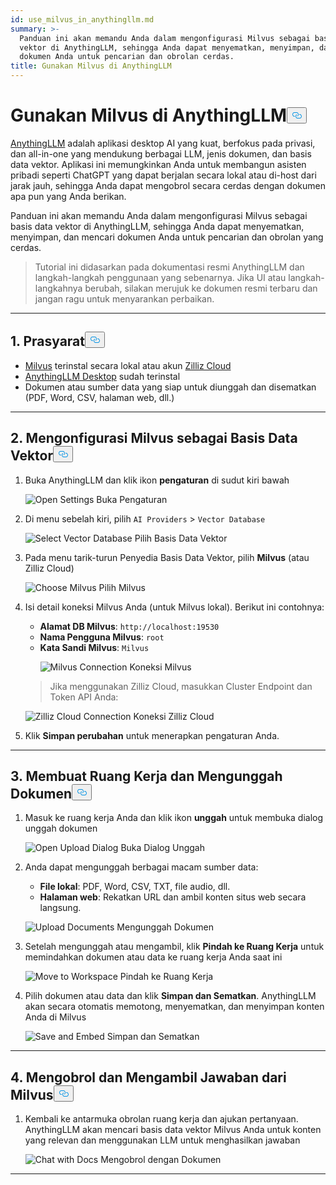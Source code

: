 ```yaml
---
id: use_milvus_in_anythingllm.md
summary: >-
  Panduan ini akan memandu Anda dalam mengonfigurasi Milvus sebagai basis data
  vektor di AnythingLLM, sehingga Anda dapat menyematkan, menyimpan, dan mencari
  dokumen Anda untuk pencarian dan obrolan cerdas.
title: Gunakan Milvus di AnythingLLM
---
```

<h1 id="Use-Milvus-in-AnythingLLM" class="common-anchor-header">Gunakan Milvus di AnythingLLM<button data-href="#Use-Milvus-in-AnythingLLM" class="anchor-icon" translate="no">
      <svg translate="no"
        aria-hidden="true"
        focusable="false"
        height="20"
        version="1.1"
        viewBox="0 0 16 16"
        width="16"
      >
        <path
          fill="#0092E4"
          fill-rule="evenodd"
          d="M4 9h1v1H4c-1.5 0-3-1.69-3-3.5S2.55 3 4 3h4c1.45 0 3 1.69 3 3.5 0 1.41-.91 2.72-2 3.25V8.59c.58-.45 1-1.27 1-2.09C10 5.22 8.98 4 8 4H4c-.98 0-2 1.22-2 2.5S3 9 4 9zm9-3h-1v1h1c1 0 2 1.22 2 2.5S13.98 12 13 12H9c-.98 0-2-1.22-2-2.5 0-.83.42-1.64 1-2.09V6.25c-1.09.53-2 1.84-2 3.25C6 11.31 7.55 13 9 13h4c1.45 0 3-1.69 3-3.5S14.5 6 13 6z"
        ></path>
      </svg>
    </button></h1><p><a href="https://anythingllm.com/">AnythingLLM</a> adalah aplikasi desktop AI yang kuat, berfokus pada privasi, dan all-in-one yang mendukung berbagai LLM, jenis dokumen, dan basis data vektor. Aplikasi ini memungkinkan Anda untuk membangun asisten pribadi seperti ChatGPT yang dapat berjalan secara lokal atau di-host dari jarak jauh, sehingga Anda dapat mengobrol secara cerdas dengan dokumen apa pun yang Anda berikan.</p>
<p>Panduan ini akan memandu Anda dalam mengonfigurasi Milvus sebagai basis data vektor di AnythingLLM, sehingga Anda dapat menyematkan, menyimpan, dan mencari dokumen Anda untuk pencarian dan obrolan yang cerdas.</p>
<blockquote>
<p>Tutorial ini didasarkan pada dokumentasi resmi AnythingLLM dan langkah-langkah penggunaan yang sebenarnya. Jika UI atau langkah-langkahnya berubah, silakan merujuk ke dokumen resmi terbaru dan jangan ragu untuk menyarankan perbaikan.</p>
</blockquote>
<hr>
<h2 id="1-Prerequisites" class="common-anchor-header">1. Prasyarat<button data-href="#1-Prerequisites" class="anchor-icon" translate="no">
      <svg translate="no"
        aria-hidden="true"
        focusable="false"
        height="20"
        version="1.1"
        viewBox="0 0 16 16"
        width="16"
      >
        <path
          fill="#0092E4"
          fill-rule="evenodd"
          d="M4 9h1v1H4c-1.5 0-3-1.69-3-3.5S2.55 3 4 3h4c1.45 0 3 1.69 3 3.5 0 1.41-.91 2.72-2 3.25V8.59c.58-.45 1-1.27 1-2.09C10 5.22 8.98 4 8 4H4c-.98 0-2 1.22-2 2.5S3 9 4 9zm9-3h-1v1h1c1 0 2 1.22 2 2.5S13.98 12 13 12H9c-.98 0-2-1.22-2-2.5 0-.83.42-1.64 1-2.09V6.25c-1.09.53-2 1.84-2 3.25C6 11.31 7.55 13 9 13h4c1.45 0 3-1.69 3-3.5S14.5 6 13 6z"
        ></path>
      </svg>
    </button></h2><ul>
<li><a href="https://milvus.io/docs/install-overview.md">Milvus</a> terinstal secara lokal atau akun <a href="https://zilliz.com/cloud">Zilliz Cloud</a> </li>
<li><a href="https://anythingllm.com/desktop">AnythingLLM Desktop</a> sudah terinstal</li>
<li>Dokumen atau sumber data yang siap untuk diunggah dan disematkan (PDF, Word, CSV, halaman web, dll.)</li>
</ul>
<hr>
<h2 id="2-Configure-Milvus-as-the-Vector-Database" class="common-anchor-header">2. Mengonfigurasi Milvus sebagai Basis Data Vektor<button data-href="#2-Configure-Milvus-as-the-Vector-Database" class="anchor-icon" translate="no">
      <svg translate="no"
        aria-hidden="true"
        focusable="false"
        height="20"
        version="1.1"
        viewBox="0 0 16 16"
        width="16"
      >
        <path
          fill="#0092E4"
          fill-rule="evenodd"
          d="M4 9h1v1H4c-1.5 0-3-1.69-3-3.5S2.55 3 4 3h4c1.45 0 3 1.69 3 3.5 0 1.41-.91 2.72-2 3.25V8.59c.58-.45 1-1.27 1-2.09C10 5.22 8.98 4 8 4H4c-.98 0-2 1.22-2 2.5S3 9 4 9zm9-3h-1v1h1c1 0 2 1.22 2 2.5S13.98 12 13 12H9c-.98 0-2-1.22-2-2.5 0-.83.42-1.64 1-2.09V6.25c-1.09.53-2 1.84-2 3.25C6 11.31 7.55 13 9 13h4c1.45 0 3-1.69 3-3.5S14.5 6 13 6z"
        ></path>
      </svg>
    </button></h2><ol>
<li>Buka AnythingLLM dan klik ikon <strong>pengaturan</strong> di sudut kiri bawah<br>

  
   <span class="img-wrapper"> <img translate="no" src="/docs/v2.5.x/assets/anythingllm_dashboard.png" alt="Open Settings" class="doc-image" id="open-settings" />
   </span> <span class="img-wrapper"> <span>Buka Pengaturan</span> </span></li>
</ol>
<ol start="2">
<li><p>Di menu sebelah kiri, pilih <code translate="no">AI Providers</code> &gt; <code translate="no">Vector Database</code> <br>

  
   <span class="img-wrapper"> <img translate="no" src="/docs/v2.5.x/assets/anythingllm_config.png" alt="Select Vector Database" class="doc-image" id="select-vector-database" />
   </span> <span class="img-wrapper"> <span>Pilih Basis Data Vektor</span> </span></p></li>
<li><p>Pada menu tarik-turun Penyedia Basis Data Vektor, pilih <strong>Milvus</strong> (atau Zilliz Cloud)<br>

  
   <span class="img-wrapper"> <img translate="no" src="/docs/v2.5.x/assets/anythingllm_vectordb.png" alt="Choose Milvus" class="doc-image" id="choose-milvus" />
   </span> <span class="img-wrapper"> <span>Pilih Milvus</span> </span></p></li>
<li><p>Isi detail koneksi Milvus Anda (untuk Milvus lokal). Berikut ini contohnya:</p>
<ul>
<li><strong>Alamat DB Milvus</strong>: <code translate="no">http://localhost:19530</code></li>
<li><strong>Nama Pengguna Milvus</strong>: <code translate="no">root</code></li>
<li><strong>Kata Sandi Milvus</strong>: <code translate="no">Milvus</code>

  
   <span class="img-wrapper"> <img translate="no" src="/docs/v2.5.x/assets/anythingllm_milvus.png" alt="Milvus Connection" class="doc-image" id="milvus-connection" />
   </span> <span class="img-wrapper"> <span>Koneksi Milvus</span> </span></li>
</ul>
<blockquote>
<p>Jika menggunakan Zilliz Cloud, masukkan Cluster Endpoint dan Token API Anda:</p>
</blockquote>
<p>
  
   <span class="img-wrapper"> <img translate="no" src="/docs/v2.5.x/assets/anythingllm_zilliz_cloud.png" alt="Zilliz Cloud Connection" class="doc-image" id="zilliz-cloud-connection" />
   </span> <span class="img-wrapper"> <span>Koneksi Zilliz Cloud</span> </span></p></li>
<li><p>Klik <strong>Simpan perubahan</strong> untuk menerapkan pengaturan Anda.</p></li>
</ol>
<hr>
<h2 id="3-Create-a-Workspace-and-Upload-Documents" class="common-anchor-header">3. Membuat Ruang Kerja dan Mengunggah Dokumen<button data-href="#3-Create-a-Workspace-and-Upload-Documents" class="anchor-icon" translate="no">
      <svg translate="no"
        aria-hidden="true"
        focusable="false"
        height="20"
        version="1.1"
        viewBox="0 0 16 16"
        width="16"
      >
        <path
          fill="#0092E4"
          fill-rule="evenodd"
          d="M4 9h1v1H4c-1.5 0-3-1.69-3-3.5S2.55 3 4 3h4c1.45 0 3 1.69 3 3.5 0 1.41-.91 2.72-2 3.25V8.59c.58-.45 1-1.27 1-2.09C10 5.22 8.98 4 8 4H4c-.98 0-2 1.22-2 2.5S3 9 4 9zm9-3h-1v1h1c1 0 2 1.22 2 2.5S13.98 12 13 12H9c-.98 0-2-1.22-2-2.5 0-.83.42-1.64 1-2.09V6.25c-1.09.53-2 1.84-2 3.25C6 11.31 7.55 13 9 13h4c1.45 0 3-1.69 3-3.5S14.5 6 13 6z"
        ></path>
      </svg>
    </button></h2><ol>
<li><p>Masuk ke ruang kerja Anda dan klik ikon <strong>unggah</strong> untuk membuka dialog unggah dokumen<br>

  
   <span class="img-wrapper"> <img translate="no" src="/docs/v2.5.x/assets/anythingllm_upload_file.png" alt="Open Upload Dialog" class="doc-image" id="open-upload-dialog" />
   </span> <span class="img-wrapper"> <span>Buka Dialog Unggah</span> </span></p></li>
<li><p>Anda dapat mengunggah berbagai macam sumber data:</p>
<ul>
<li><strong>File lokal</strong>: PDF, Word, CSV, TXT, file audio, dll.</li>
<li><strong>Halaman web</strong>: Rekatkan URL dan ambil konten situs web secara langsung.</li>
</ul>
<p>
  
   <span class="img-wrapper"> <img translate="no" src="/docs/v2.5.x/assets/anythingllm_upload_interface.png" alt="Upload Documents" class="doc-image" id="upload-documents" />
   </span> <span class="img-wrapper"> <span>Mengunggah Dokumen</span> </span></p></li>
<li><p>Setelah mengunggah atau mengambil, klik <strong>Pindah ke Ruang Kerja</strong> untuk memindahkan dokumen atau data ke ruang kerja Anda saat ini<br>

  
   <span class="img-wrapper"> <img translate="no" src="/docs/v2.5.x/assets/anythingllm_move_to_workspace.png" alt="Move to Workspace" class="doc-image" id="move-to-workspace" />
   </span> <span class="img-wrapper"> <span>Pindah ke Ruang Kerja</span> </span></p></li>
<li><p>Pilih dokumen atau data dan klik <strong>Simpan dan Sematkan</strong>. AnythingLLM akan secara otomatis memotong, menyematkan, dan menyimpan konten Anda di Milvus<br>

  
   <span class="img-wrapper"> <img translate="no" src="/docs/v2.5.x/assets/anythingllm_save_and_embed.png" alt="Save and Embed" class="doc-image" id="save-and-embed" />
   </span> <span class="img-wrapper"> <span>Simpan dan Sematkan</span> </span></p></li>
</ol>
<hr>
<h2 id="4-Chat-and-Retrieve-Answers-from-Milvus" class="common-anchor-header">4. Mengobrol dan Mengambil Jawaban dari Milvus<button data-href="#4-Chat-and-Retrieve-Answers-from-Milvus" class="anchor-icon" translate="no">
      <svg translate="no"
        aria-hidden="true"
        focusable="false"
        height="20"
        version="1.1"
        viewBox="0 0 16 16"
        width="16"
      >
        <path
          fill="#0092E4"
          fill-rule="evenodd"
          d="M4 9h1v1H4c-1.5 0-3-1.69-3-3.5S2.55 3 4 3h4c1.45 0 3 1.69 3 3.5 0 1.41-.91 2.72-2 3.25V8.59c.58-.45 1-1.27 1-2.09C10 5.22 8.98 4 8 4H4c-.98 0-2 1.22-2 2.5S3 9 4 9zm9-3h-1v1h1c1 0 2 1.22 2 2.5S13.98 12 13 12H9c-.98 0-2-1.22-2-2.5 0-.83.42-1.64 1-2.09V6.25c-1.09.53-2 1.84-2 3.25C6 11.31 7.55 13 9 13h4c1.45 0 3-1.69 3-3.5S14.5 6 13 6z"
        ></path>
      </svg>
    </button></h2><ol>
<li>Kembali ke antarmuka obrolan ruang kerja dan ajukan pertanyaan. AnythingLLM akan mencari basis data vektor Milvus Anda untuk konten yang relevan dan menggunakan LLM untuk menghasilkan jawaban<br>

  
   <span class="img-wrapper"> <img translate="no" src="/docs/v2.5.x/assets/anythingllm_chat.png" alt="Chat with Docs" class="doc-image" id="chat-with-docs" />
   </span> <span class="img-wrapper"> <span>Mengobrol dengan Dokumen</span> </span></li>
</ol>
<hr>
